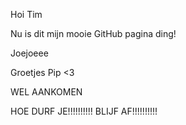 Hoi Tim

Nu is dit mijn mooie GitHub pagina ding!

Joejoeee

Groetjes Pip <3


WEL AANKOMEN




HOE DURF JE!!!!!!!!!!
BLIJF AF!!!!!!!!!!
